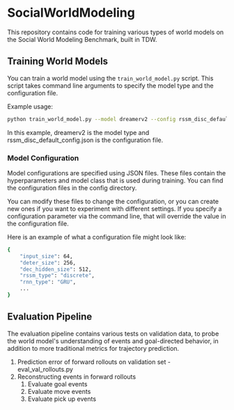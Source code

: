 # SocialWorldModeling

This repository contains code for training various types of world models on the Social World Modeling Benchmark, built in TDW.

## Training World Models

You can train a world model using the `train_world_model.py` script. This script takes command line arguments to specify the model type and the configuration file.

Example usage:

```bash
python train_world_model.py --model dreamerv2 --config rssm_disc_default_config.json
```

In this example, dreamerv2 is the model type and rssm_disc_default_config.json is the configuration file.


### Model Configuration

Model configurations are specified using JSON files. These files contain the hyperparameters and model class that is used during training. You can find the configuration files in the config directory.

You can modify these files to change the configuration, or you can create new ones if you want to experiment with different settings. If you specify a configuration parameter via the command line, that will override the value in the configuration file.

Here is an example of what a configuration file might look like:

```bash
{
    "input_size": 64,
    "deter_size": 256,
    "dec_hidden_size": 512,
    "rssm_type": "discrete",
    "rnn_type": "GRU",
    ...
}
```

## Evaluation Pipeline

The evaluation pipeline contains various tests on validation data, to probe the world model's understanding of events and goal-directed behavior, in addition to more traditional metrics for trajectory prediction.

1. Prediction error of forward rollouts on validation set - eval_val_rollouts.py
2. Reconstructing events in forward rollouts 
    1. Evaluate goal events
    2. Evaluate move events
    3. Evaluate pick up events




